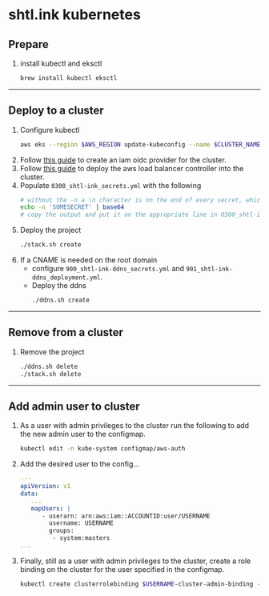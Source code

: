# shtl.ink kubernetes
## Prepare
1. install kubectl and eksctl
   ```bash
   brew install kubectl eksctl
   ```
---
## Deploy to a cluster

1. Configure kubectl
   ```bash
   aws eks --region $AWS_REGION update-kubeconfig --name $CLUSTER_NAME
   ```
2. Follow [this guide](https://docs.aws.amazon.com/eks/latest/userguide/enable-iam-roles-for-service-accounts.html) to create an iam oidc provider for the cluster.
3. Follow [this guide](https://docs.aws.amazon.com/eks/latest/userguide/aws-load-balancer-controller.html) to deploy the aws load balancer controller into the cluster.
4. Populate ```0300_shtl-ink_secrets.yml``` with the following
   ```bash
   # without the -n a \n character is on the end of every secret, which jacks things up.
   echo -n 'SOMESECRET' | base64
   # copy the output and put it on the appropriate line in 0300_shtl-ink_secrets.yml
   ```
5. Deploy the project
   ```bash
   ./stack.sh create
   ```
6. If a CNAME is needed on the root domain
   - configure ```900_shtl-ink-ddns_secrets.yml``` and ```901_shtl-ink-ddns_deployment.yml```.
   - Deploy the ddns
      ```bash
      ./ddns.sh create
      ```
---
## Remove from a cluster
1. Remove the project
   ```bash
   ./ddns.sh delete
   ./stack.sh delete
   ```
---

## Add admin user to cluster
1. As a user with admin privileges to the cluster run the following to add the new admin user to the configmap.
   ```bash
   kubectl edit -n kube-system configmap/aws-auth
   ```
2. Add the desired user to the config...
   ```yaml
   ---
   apiVersion: v1
   data:
      ...
      mapUsers: |
         - userarn: arn:aws:iam::ACCOUNTID:user/USERNAME
           username: USERNAME
           groups:
            - system:masters
   ...
   ```
3. Finally, still as a user with admin privileges to the cluster, create a role binding on the cluster for the user specified in the configmap.
   ```bash
   kubectl create clusterrolebinding $USERNAME-cluster-admin-binding --clusterrole=cluster-admin --user=$USERNAME
   ```